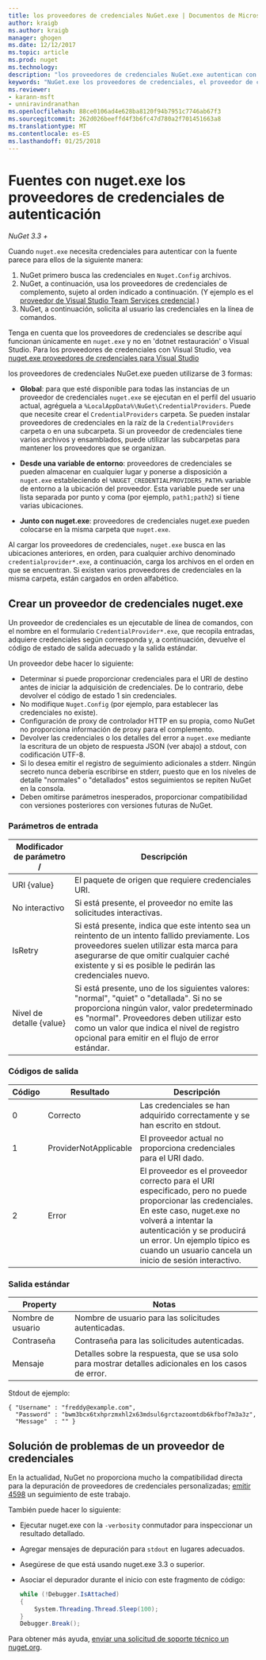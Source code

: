 ```yaml
---
title: los proveedores de credenciales NuGet.exe | Documentos de Microsoft
author: kraigb
ms.author: kraigb
manager: ghogen
ms.date: 12/12/2017
ms.topic: article
ms.prod: nuget
ms.technology: 
description: "los proveedores de credenciales NuGet.exe autentican con una fuente de distribución y se implementan como archivos ejecutables de línea de comandos que siguen las convenciones específicas."
keywords: "NuGet.exe los proveedores de credenciales, el proveedor de credenciales API, autenticarse con la fuente, autenticarse con la Galería"
ms.reviewer:
- karann-msft
- unniravindranathan
ms.openlocfilehash: 88ce0106ad4e628ba8120f94b7951c7746ab67f3
ms.sourcegitcommit: 262d026beeffd4f3b6fc47d780a2f701451663a8
ms.translationtype: MT
ms.contentlocale: es-ES
ms.lasthandoff: 01/25/2018
---
```

# <a name="authenticating-feeds-with-nugetexe-credential-providers"></a>Fuentes con nuget.exe los proveedores de credenciales de autenticación

*NuGet 3.3 +*

Cuando `nuget.exe` necesita credenciales para autenticar con la fuente parece para ellos de la siguiente manera:

1. NuGet primero busca las credenciales en `Nuget.Config` archivos.
1. NuGet, a continuación, usa los proveedores de credenciales de complemento, sujeto al orden indicado a continuación. (Y ejemplo es el [proveedor de Visual Studio Team Services credencial](https://www.visualstudio.com/docs/package/get-started/nuget/auth#vsts-credential-provider).)
1. NuGet, a continuación, solicita al usuario las credenciales en la línea de comandos.

Tenga en cuenta que los proveedores de credenciales se describe aquí funcionan únicamente en `nuget.exe` y no en 'dotnet restauración' o Visual Studio. Para los proveedores de credenciales con Visual Studio, vea [nuget.exe proveedores de credenciales para Visual Studio](nuget-credential-providers-for-visual-studio.md)

los proveedores de credenciales NuGet.exe pueden utilizarse de 3 formas:

- **Global**: para que esté disponible para todas las instancias de un proveedor de credenciales `nuget.exe` se ejecutan en el perfil del usuario actual, agréguela a `%LocalAppData%\NuGet\CredentialProviders`. Puede que necesite crear el `CredentialProviders` carpeta. Se pueden instalar proveedores de credenciales en la raíz de la `CredentialProviders` carpeta o en una subcarpeta. Si un proveedor de credenciales tiene varios archivos y ensamblados, puede utilizar las subcarpetas para mantener los proveedores que se organizan.

- **Desde una variable de entorno**: proveedores de credenciales se pueden almacenar en cualquier lugar y ponerse a disposición a `nuget.exe` estableciendo el `%NUGET_CREDENTIALPROVIDERS_PATH%` variable de entorno a la ubicación del proveedor. Esta variable puede ser una lista separada por punto y coma (por ejemplo, `path1;path2`) si tiene varias ubicaciones.

- **Junto con nuget.exe**: proveedores de credenciales nuget.exe pueden colocarse en la misma carpeta que `nuget.exe`.

Al cargar los proveedores de credenciales, `nuget.exe` busca en las ubicaciones anteriores, en orden, para cualquier archivo denominado `credentialprovider*.exe`, a continuación, carga los archivos en el orden en que se encuentran. Si existen varios proveedores de credenciales en la misma carpeta, están cargados en orden alfabético.

## <a name="creating-a-nugetexe-credential-provider"></a>Crear un proveedor de credenciales nuget.exe

Un proveedor de credenciales es un ejecutable de línea de comandos, con el nombre en el formulario `CredentialProvider*.exe`, que recopila entradas, adquiere credenciales según corresponda y, a continuación, devuelve el código de estado de salida adecuado y la salida estándar.

Un proveedor debe hacer lo siguiente:

- Determinar si puede proporcionar credenciales para el URI de destino antes de iniciar la adquisición de credenciales. De lo contrario, debe devolver el código de estado 1 sin credenciales.
- No modifique `Nuget.Config` (por ejemplo, para establecer las credenciales no existe).
- Configuración de proxy de controlador HTTP en su propia, como NuGet no proporciona información de proxy para el complemento.
- Devolver las credenciales o los detalles del error a `nuget.exe` mediante la escritura de un objeto de respuesta JSON (ver abajo) a stdout, con codificación UTF-8.
- Si lo desea emitir el registro de seguimiento adicionales a stderr. Ningún secreto nunca debería escribirse en stderr, puesto que en los niveles de detalle "normales" o "detallados" estos seguimientos se repiten NuGet en la consola.
- Deben omitirse parámetros inesperados, proporcionar compatibilidad con versiones posteriores con versiones futuras de NuGet.

### <a name="input-parameters"></a>Parámetros de entrada

| Modificador de parámetro / |Descripción|
|----------------|-----------|
| URI {value} | El paquete de origen que requiere credenciales URI.|
| No interactivo | Si está presente, el proveedor no emite las solicitudes interactivas. |
| IsRetry | Si está presente, indica que este intento sea un reintento de un intento fallido previamente. Los proveedores suelen utilizar esta marca para asegurarse de que omitir cualquier caché existente y si es posible le pedirán las credenciales nuevo.|
| Nivel de detalle {value} | Si está presente, uno de los siguientes valores: "normal", "quiet" o "detallada". Si no se proporciona ningún valor, valor predeterminado es "normal". Proveedores deben utilizar esto como un valor que indica el nivel de registro opcional para emitir en el flujo de error estándar. |

### <a name="exit-codes"></a>Códigos de salida

| Código |Resultado | Descripción |
|----------------|-----------|-----------|
| 0 | Correcto | Las credenciales se han adquirido correctamente y se han escrito en stdout.|
| 1 | ProviderNotApplicable | El proveedor actual no proporciona credenciales para el URI dado.|
| 2 | Error | El proveedor es el proveedor correcto para el URI especificado, pero no puede proporcionar las credenciales. En este caso, nuget.exe no volverá a intentar la autenticación y se producirá un error. Un ejemplo típico es cuando un usuario cancela un inicio de sesión interactivo. |

### <a name="standard-output"></a>Salida estándar

| Property |Notas|
|----------------|-----------|
| Nombre de usuario | Nombre de usuario para las solicitudes autenticadas.|
| Contraseña | Contraseña para las solicitudes autenticadas.|
| Mensaje | Detalles sobre la respuesta, que se usa solo para mostrar detalles adicionales en los casos de error. |

Stdout de ejemplo:

    { "Username" : "freddy@example.com",
      "Password" : "bwm3bcx6txhprzmxhl2x63mdsul6grctazoomtdb6kfbof7m3a3z",
      "Message"  : "" }

## <a name="troubleshooting-a-credential-provider"></a>Solución de problemas de un proveedor de credenciales

En la actualidad, NuGet no proporciona mucho la compatibilidad directa para la depuración de proveedores de credenciales personalizadas; [emitir 4598](https://github.com/NuGet/Home/issues/4598) un seguimiento de este trabajo.

También puede hacer lo siguiente:

- Ejecutar nuget.exe con la `-verbosity` conmutador para inspeccionar un resultado detallado.
- Agregar mensajes de depuración para `stdout` en lugares adecuados.
- Asegúrese de que está usando nuget.exe 3.3 o superior.
- Asociar el depurador durante el inicio con este fragmento de código:

    ```cs
    while (!Debugger.IsAttached)
    {
        System.Threading.Thread.Sleep(100);
    }
    Debugger.Break();
    ```

Para obtener más ayuda, [enviar una solicitud de soporte técnico un nuget.org](https://www.nuget.org/policies/Contact).

